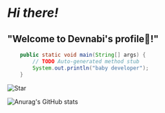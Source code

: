# *Hi there!*
## "Welcome to Devnabi's profile🍄!"

```java
	public static void main(String[] args) {
		// TODO Auto-generated method stub
		System.out.println("baby developer");
	}
```
<!-- Image -->
![Star](https://68.media.tumblr.com/22f29abd730ffa4a0451fb8ce5869da5/tumblr_nxvqg2vDeF1ui0huvo1_500.gif)

<!-- Stats -->
![Anurag's GitHub stats](https://github-readme-stats.vercel.app/api?username=devnabi&show_icons=true&theme=radical)